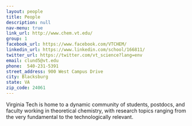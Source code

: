 ```yaml
---
layout: people 
title: People  
description: null 
nav-menu: true
link_url: http://www.chem.vt.edu/
group: 1
facebook_url: https://www.facebook.com/VTCHEM/
linkedin_url: https://www.linkedin.com/school/166811/ 
twitter_url: https://twitter.com/vt_science?lang=env
email: clund5@vt.edu
phone:  540-231-5391
street_address: 900 West Campus Drive
city: Blacksburg 
state: VA
zip_code: 24061
---
```


Virginia Tech is home to a dynamic community of students, postdocs, and faculty working in theoretical chemistry, with research topics ranging from the very fundamental to the technologically relevant. 

